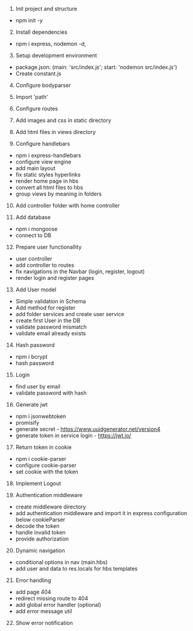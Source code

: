 1. Init project and structure

- npm init -y

2. Install dependencies

- npm i express, nodemon -d,

3. Setup development environment

- package.json: (main: 'src/index.js'; start: 'nodemon src/index.js')
- Create constant.js

4. Configure bodyparser

5. Import 'path'

6. Configure routes

7. Add images and css in static directory

8. Add html files in views directory

9. Configure handlebars

- npm i express-handlebars
- configure view engine
- add main layout
- fix static styles hyperlinks
- render home page in hbs
- convert all html files to hbs
- group views by meaning in folders

10. Add controller folder with home controller

11. Add database

- npm i mongoose
- connect to DB

12. Prepare user functionallity

- user controller
- add controller to routes
- fix navigations in the Navbar (login, register, logout)
- render login and register pages

13. Add User model

- Simple validation in Schema
- Add method for register
- add folder services and create user service
- create first User in the DB
- validate password mismatch
- validate email already exists

14. Hash password

- npm i bcrypt
- hash password

15. Login

- find user by email
- validate password with hash

16. Generate jwt

- npm i jsonwebtoken
- promisify
- generate secret - https://www.uuidgenerator.net/version4
- generate token in service login - https://jwt.io/

17. Return token in cookie

- npm i cookie-parser
- configure cookie-parser
- set cookie with the token

18. Implement Logout

19. Authentication middleware

- create middleware directory
- add authentication middleware and import it in express configuration below cookieParser
- decode the token
- handle invalid token
- provide authorization

20. Dynamic navigation

- conditional options in nav (main.hbs)
- add user and data to res.locals for hbs templates

21. Error handling

- add page 404
- redirect missing route to 404
- add global error handler (optional)
- add error message util

22. Show error notification
